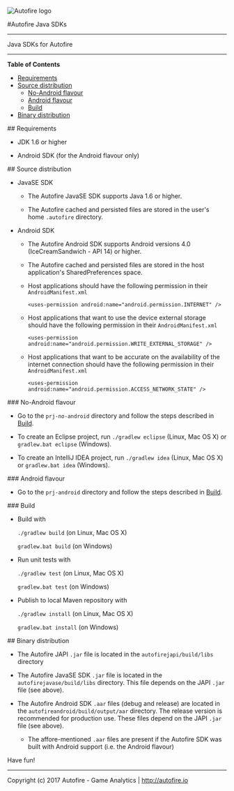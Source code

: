 ![Autofire logo](http://autofire.io/wp-content/themes/autofire/img/logo_ext.png)

#Autofire Java SDKs

---


Java SDKs for Autofire


---

<!-- START TOC -->
**Table of Contents**

- [Requirements](#requirements)
- [Source distribution](#source-distribution)
  - [No-Android flavour](#source-no-android)
  - [Android flavour](#source-android)
  - [Build](#source-build)
- [Binary distribution](#binary-distribution)

<!-- END TOC -->

<a name="requirements">
## Requirements
</a>

- JDK 1.6 or higher

- Android SDK (for the Android flavour only)

<a name="source-distribution">
## Source distribution
</a>

- JavaSE SDK

  * The Autofire JavaSE SDK supports Java 1.6 or higher.

  * The Autofire cached and persisted files are stored in the user's home `.autofire` directory.

- Android SDK

  * The Autofire Android SDK supports Android versions 4.0 (IceCreamSandwich - API 14) or higher.

  * The Autofire cached and persisted files are stored in the host application's SharedPreferences space.

  * Host applications should have the following permission in their `AndroidManifest.xml`

      `<uses-permission android:name="android.permission.INTERNET" />`

  - Host applications that want to use the device external storage should have the following permission in their `AndroidManifest.xml`
    
      `<uses-permission android:name="android.permission.WRITE_EXTERNAL_STORAGE" />`

  - Host applications that want to be accurate on the availability of the internet connection should have the following permission in their `AndroidManifest.xml`
    
      `<uses-permission android:name="android.permission.ACCESS_NETWORK_STATE" />`

<a name="source-no-android">
### No-Android flavour
</a>

- Go to the `prj-no-android` directory and follow the steps described in [Build](#source-build).

- To create an Eclipse project, run `./gradlew eclipse` (Linux, Mac OS X) or `gradlew.bat eclipse` (Windows).

- To create an IntelliJ IDEA project, run `./gradlew idea` (Linux, Mac OS X) or `gradlew.bat idea` (Windows).

<a name="source-android">
### Android flavour
</a>

- Go to the `prj-android` directory and follow the steps described in [Build](#source-build).

<a name="source-build">
### Build
</a>

- Build with

  `./gradlew build` (on Linux, Mac OS X)

  `gradlew.bat build` (on Windows)

- Run unit tests with

  `./gradlew test` (on Linux, Mac OS X)

  `gradlew.bat test` (on Windows)

- Publish to local Maven repository with

  `./gradlew install` (on Linux, Mac OS X)

  `gradlew.bat install` (on Windows)

<a name="binary-distribution">
## Binary distribution
</a>

- The Autofire JAPI `.jar` file is located in the `autofirejapi/build/libs` directory

- The Autofire JavaSE SDK `.jar` file is located in the `autofirejavase/build/libs` directory. This file depends on the JAPI `.jar` file (see above).

- The Autofire Android SDK `.aar` files (debug and release) are located in the `autofireandroid/build/output/aar` directory. The release version is recommended for production use. These files depend on the JAPI `.jar` file (see above).

  * The affore-mentioned `.aar` files are present if the Autofire SDK was built with Android support (i.e. the Android flavour)

Have fun!

---

Copyright (c) 2017 Autofire - Game Analytics | <http://autofire.io>

